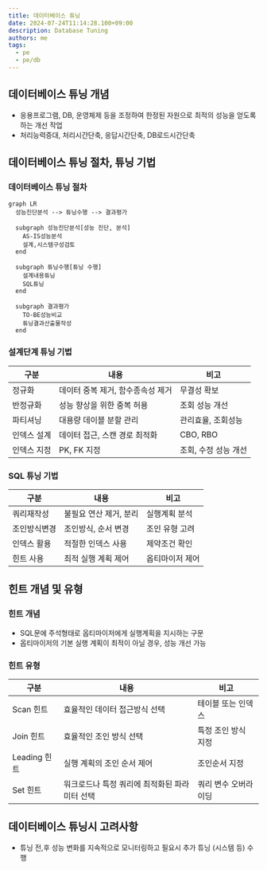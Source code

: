 ```yaml
---
title: 데이터베이스 튜닝
date: 2024-07-24T11:14:28.100+09:00
description: Database Tuning
authors: me
tags:
  - pe
  - pe/db
---
```


## 데이터베이스 튜닝 개념

- 응용프로그램, DB, 운영체제 등을 조정하여 한정된 자원으로 최적의 성능을 얻도록하는 개선 작업
- 처리능력증대, 처리시간단축, 응답시간단축, DB로드시간단축

## 데이터베이스 튜닝 절차, 튜닝 기법

### 데이터베이스 튜닝 절차

```mermaid
graph LR 
  성능진단분석 --> 튜닝수행 --> 결과평가

  subgraph 성능진단분석[성능 진단, 분석]
    AS-IS성능분석
    설계,시스템구성검토
  end

  subgraph 튜닝수행[튜닝 수행]
    설계내용튜닝
    SQL튜닝
  end

  subgraph 결과평가
    TO-BE성능비교
    튜닝결과산출물작성
  end
```

### 설계단계 튜닝 기법

| 구분 | 내용 | 비고 |
| --- | --- | --- |
| 정규화 | 데이터 중복 제거, 함수종속성 제거 | 무결성 확보 |
| 반정규화 | 성능 향상을 위한 중복 허용 | 조회 성능 개선 |
| 파티셔닝 | 대용량 데이블 분할 관리 | 관리효율, 조회성능 |
| 인덱스 설계 | 데이터 접근, 스캔 경로 최적화 | CBO, RBO |
| 인덱스 지정 | PK, FK 지정 | 조회, 수정 성능 개선 |

### SQL 튜닝 기법

| 구분 | 내용 | 비고 |
| --- | --- | --- |
| 쿼리재작성 | 불필요 연산 제거, 분리 | 실행계획 분석 |
| 조인방식변경 | 조인방식, 순서 변경 | 조인 유형 고려 |
| 인덱스 활용 | 적절한 인덱스 사용 | 제약조건 확인 |
| 힌트 사용 | 최적 실행 계획 제어 | 옵티마이저 제어 |

## 힌트 개념 및 유형

### 힌트 개념

- SQL문에 주석형태로 옵티마이저에게 실행계획을 지시하는 구문
- 옵티마이저의 기본 실행 계획이 최적이 아닐 경우, 성능 개선 가능

### 힌트 유형

| 구분 | 내용 | 비고 |
| --- | --- | --- |
| Scan 힌트 | 효율적인 데이터 접근방식 선택 | 테이블 또는 인덱스 |
| Join 힌트 | 효율적인 조인 방식 선택 | 특정 조인 방식 지정 |
| Leading 힌트 | 실행 계획의 조인 순서 제어 | 조인순서 지정 |
| Set 힌트 | 워크로드나 특정 쿼리에 최적화된 파라미터 선택 | 쿼리 변수 오버라이딩 |

## 데이터베이스 튜닝시 고려사항

- 튜닝 전,후 성능 변화를 지속적으로 모니터링하고 필요시 추가 튜닝 (시스템 등) 수행
